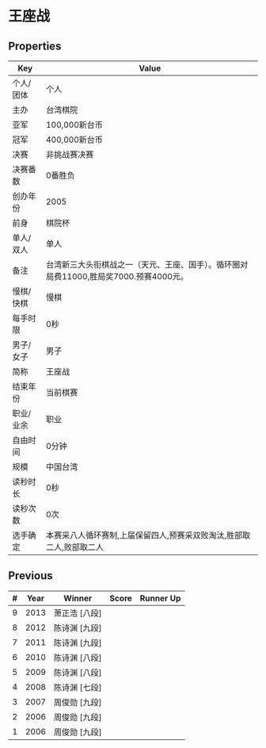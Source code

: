 # 王座战

## Properties

| Key | Value |
| --- | ----- |
| 个人/团体 | 个人 |
| 主办 | 台湾棋院 |
| 亚军 | 100,000新台币 |
| 冠军 | 400,000新台币 |
| 决赛 | 非挑战赛决赛 |
| 决赛番数 | 0番胜负 |
| 创办年份 | 2005 |
| 前身 | 棋院杯 |
| 单人/双人 | 单人 |
| 备注 | 台湾新三大头衔棋战之一（天元、王座、国手）。循环圈对局费11000,胜局奖7000.预赛4000元。 |
| 慢棋/快棋 | 慢棋 |
| 每手时限 | 0秒 |
| 男子/女子 | 男子 |
| 简称 | 王座战 |
| 结束年份 | 当前棋赛 |
| 职业/业余 | 职业 |
| 自由时间 | 0分钟 |
| 规模 | 中国台湾 |
| 读秒时长 | 0秒 |
| 读秒次数 | 0次 |
| 选手确定 | 本赛采八人循环赛制,上届保留四人,预赛采双败淘汰,胜部取二人,败部取二人 |

## Previous

| # | Year | Winner | Score | Runner Up |
| --- | --- | --- | --- | --- |
| 9 | 2013 | 萧正浩 [八段] |  |  |
| 8 | 2012 | 陈诗渊 [九段] |  |  |
| 7 | 2011 | 陈诗渊 [九段] |  |  |
| 6 | 2010 | 陈诗渊 [八段] |  |  |
| 5 | 2009 | 陈诗渊 [八段] |  |  |
| 4 | 2008 | 陈诗渊 [七段] |  |  |
| 3 | 2007 | 周俊勋 [九段] |  |  |
| 2 | 2006 | 周俊勋 [九段] |  |  |
| 1 | 2006 | 周俊勋 [九段] |  |  |

